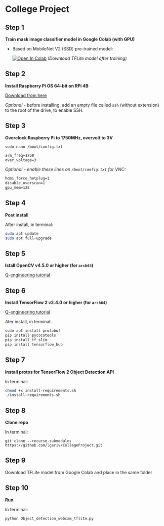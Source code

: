 # College Project

## Step 1

**Train mask image classifier model in Google Colab (with GPU)**

-   Based on MobileNet V2 (SSD) pre-trained model:

    [![Open In Colab](https://colab.research.google.com/assets/colab-badge.svg)](https://colab.research.google.com/drive/1x3a_JSMoKCcjiKo2UGFiot2A4JVBdYar?usp=sharing) _(Download TFLite model after training)_

## Step 2

**Install Raspberry Pi OS 64-bit on RPi 4B**

[Download from here](https://downloads.raspberrypi.org/raspios_arm64/images/)

_Optional -_ before installing, add an empty file called `ssh` (without extension) to the root of the drive, to enable SSH.

## Step 3

**Overclock Raspberry Pi to 1750MHz, overvolt to 3V**

`sudo nano /boot/config.txt`

```txt
arm_freq=1750
over_voltage=3
```

_Optional - enable these lines on `/boot/config.txt` for VNC:_

```txt
hdmi_force_hotplug=1
disable_overscan=1
gpu_mem=128
```

## Step 4

**Post install**

After install, in terminal:

```bash
sudo apt update
sudo apt full-upgrade
```

## Step 5

**Istall OpenCV v4.5.0 or higher (for `arch64`)**

[Q-engineering tutorial](https://qengineering.eu/install-opencv-4.5-on-raspberry-64-os.html)

## Step 6

**Install TensorFlow 2 v2.4.0 or higher (for `arch64`)**

[Q-engineering tutorial](https://qengineering.eu/install-tensorflow-2.4.0-on-raspberry-64-os.html)

Ater install, in terminal:

```bash
sudo apt install protobuf
pip install pycocotools
pip install tf_slim
pip install tensorflow_hub
```

## Step 7

**install protos for TensorFlow 2 Object Detection API**

In terminal:

```bash
chmod +x install-requirements.sh
./install-requirements.sh
```

## Step 8

**Clone repo**

In terminal:

`git clone --recurse-submodules https://github.com/lgariv/CollegeProject.git`

## Step 9

Download TFLite model from Google Colab and place in the same folder

## Step 10

**Run**

In terminal:

```bash
python Object_detection_webcam_tflite.py
```
